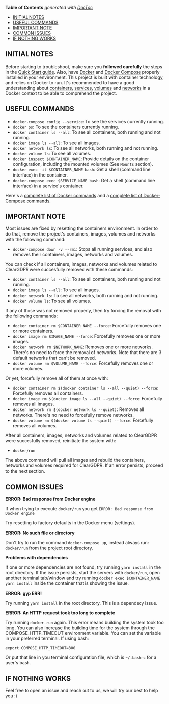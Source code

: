 <!-- START doctoc generated TOC please keep comment here to allow auto update -->
<!-- DON'T EDIT THIS SECTION, INSTEAD RE-RUN doctoc TO UPDATE -->
**Table of Contents**  *generated with [DocToc](https://github.com/thlorenz/doctoc)*

- [INITIAL NOTES](#initial-notes)
- [USEFUL COMMANDS](#useful-commands)
- [IMPORTANT NOTE](#important-note)
- [COMMON ISSUES](#common-issues)
- [IF NOTHING WORKS](#if-nothing-works)

<!-- END doctoc generated TOC please keep comment here to allow auto update -->

## INITIAL NOTES

Before starting to troubleshoot, make sure you **followed carefully** the steps in the [Quick Start guide](README.md).
Also, have [Docker](https://docs.docker.com/install/) and [Docker Compose](https://docs.docker.com/compose/install/) properly installed in your environment. This project is built with container technology, and relies on Docker to run. It's recommended to have a good understanding about [containers](https://docs.docker.com/get-started/part2/), [services](https://docs.docker.com/get-started/part3/), [volumes](https://docs.docker.com/storage/volumes/) and [networks](https://docs.docker.com/network/) in a Docker context to be able to comprehend the project.

## USEFUL COMMANDS

* `docker-compose config --service`: To see the services currently running.
* `docker ps`: To see the containers currently running.
* `docker container ls --all`: To see all containers, both running and not running.
* `docker image ls --all`: To see all images.
* `docker network ls`: To see all networks, both running and not running.
* `docker volume ls`: To see all volumes.
* `docker inspect $CONTAINER_NAME`: Provide details on the container configuration, including the mounted volumes (See `Mounts` section).
* `docker exec -it $CONTAINER_NAME bash`: Get a shell (command line interface) in the container.
* `docker-compose exec $SERVICE_NAME bash`: Get a shell (command line interface) in a service's container.

Here's a [complete list of Docker commands](https://docs.docker.com/engine/reference/commandline/docker/#child-commands) and a [complete list of Docker-Compose commands](https://docs.docker.com/compose/reference/).

## IMPORTANT NOTE

Most issues are fixed by resetting the containers environment. In order to do that, remove the project's containers, images, volumes and networks with the following command:

* `docker-compose down -v --rmi`: Stops all running services, and also removes their containers, images, networks and volumes.

You can check if all containers, images, networks and volumes related to ClearGDPR were succesfully removed with these commands:

* `docker container ls --all`: To see all containers, both running and not running.
* `docker image ls --all`: To see all images.
* `docker network ls`: To see all networks, both running and not running.
* `docker volume ls`: To see all volumes.

If any of those was not removed properly, then try forcing the removal with the following commands:

* `docker container rm $CONTAINER_NAME --force`: Forcefully removes one or more containers.
* `docker image rm $IMAGE_NAME --force`: Forcefully removes one or more images.
* `docker network rm $NETWORK_NAME`: Removes one or more networks. There's no need to force the removal of networks. Note that there are 3 default networks that can't be removed.
* `docker volume rm $VOLUME_NAME --force`: Forcefully removes one or more volumes.

Or yet, forcefully remove all of them at once with:

* `docker container rm $(docker container ls --all --quiet) --force`: Forcefully removes all containers.
* `docker image rm $(docker image ls --all --quiet) --force`: Forcefully removes all images.
* `docker network rm $(docker network ls --quiet)`: Removes all networks. There's no need to forcefully remove networks.
* `docker volume rm $(docker volume ls --quiet) --force`: Forcefully removes all volumes.

After all containers, images, networks and volumes related to ClearGDPR were succesfully removed, reinitiate the system with:

* `docker/run`

The above command will pull all images and rebuild the containers, networks and volumes required for ClearGDPR.
If an error persists, proceed to the next section.

## COMMON ISSUES

**ERROR: Bad response from Docker engine**

If when trying to execute `docker/run` you get `ERROR: Bad response from Docker engine`

Try resetting to factory defaults in the Docker menu (settings).

**ERROR: No such file or directory**

Don't try to run the command `docker-compose up`, instead always run: `docker/run` from the project root directory. 

**Problems with dependencies**

If one or more dependencies are not found, try running `yarn install` in the root directory. 
If the issue persists, start the servers with `docker/run`, open another terminal tab/window and try running `docker exec $CONTAINER_NAME yarn install` inside the container that is showing the issue.

**ERROR: gyp ERR!**

Try running `yarn install` in the root directory. This is a dependecy issue.


**ERROR: An HTTP request took too long to complete**

Try running `docker-run` again. This error means building the system took too long.
You can also increase the building time for the system through the COMPOSE_HTTP_TIMEOUT environment variable. You can set the variable in your preferred terminal. If using bash:

`export COMPOSE_HTTP_TIMEOUT=300`

Or put that line in you terminal configuration file, which is `~/.bashrc` for a user's bash.

## IF NOTHING WORKS

Feel free to open an issue and reach out to us, we will try our best to help you :)
